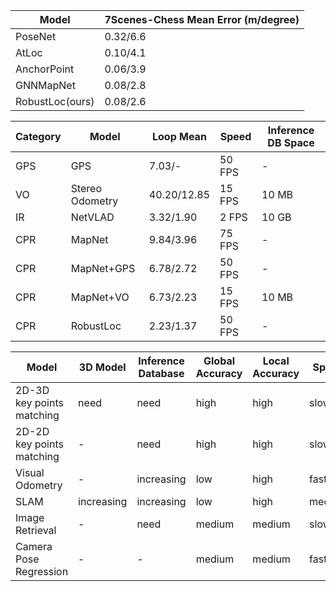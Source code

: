 
| Model           | 7Scenes-Chess Mean Error (m/degree) |
|-----------------|-------------------------------------|
| PoseNet         | 0.32/6.6                            |
| AtLoc           | 0.10/4.1                            |
| AnchorPoint     | 0.06/3.9                            |
| GNNMapNet       | 0.08/2.8                            |
| RobustLoc(ours) | 0.08/2.6                            |



| Category | Model           | Loop Mean   | Speed  | Inference DB Space |
|----------|-----------------|-------------|--------|--------------------|
| GPS      | GPS             | 7.03/-      | 50 FPS | -                  |
| VO       | Stereo Odometry | 40.20/12.85 | 15 FPS | 10 MB              |
| IR       | NetVLAD         | 3.32/1.90   | 2 FPS  | 10 GB              |
| CPR      | MapNet          | 9.84/3.96   | 75 FPS | -                  |
| CPR      | MapNet+GPS      | 6.78/2.72   | 50 FPS | -                  |
| CPR      | MapNet+VO       | 6.73/2.23   | 15 FPS | 10 MB              |
| CPR      | RobustLoc       | 2.23/1.37   | 50 FPS | -                  |


| Model                     | 3D Model   | Inference Database | Global Accuracy | Local Accuracy | Speed  |
|---------------------------|------------|--------------------|-----------------|----------------|--------|
| 2D-3D key points matching | need       | need               | high            | high           | slow   |
| 2D-2D key points matching | -          | need               | high            | high           | slow   |
| Visual Odometry           | -          | increasing         | low             | high           | fast   |
| SLAM                      | increasing | increasing         | low             | high           | medium |
| Image Retrieval           | -          | need               | medium          | medium         | slow   |
| Camera Pose Regression    | -          | -                  | medium          | medium         | fast   |


